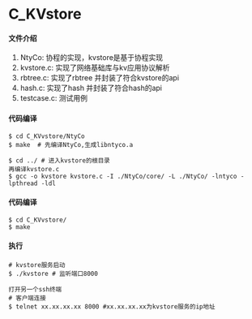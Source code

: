 # C_KVstore

#### 文件介绍
1. NtyCo: 协程的实现，kvstore是基于协程实现
2. kvstore.c: 实现了网络基础库与kv应用协议解析
3. rbtree.c: 实现了rbtree 并封装了符合kvstore的api
4. hash.c: 实现了hash 并封装了符合hash的api
5. testcase.c: 测试用例


#### 代码编译
```
$ cd C_KVvstore/NtyCo
$ make  # 先编译NtyCo,生成libntyco.a

$ cd ../ # 进入kvstore的根目录
再编译kvstore.c 
$ gcc -o kvstore kvstore.c -I ./NtyCo/core/ -L ./NtyCo/ -lntyco -lpthread -ldl 
```

#### 代码编译
```
$ cd C_KVvstore/
$ make

```

#### 执行
```
# kvstore服务启动
$ ./kvstore # 监听端口8000

打开另一个ssh终端
# 客户端连接
$ telnet xx.xx.xx.xx 8000 #xx.xx.xx.xx为kvstore服务的ip地址

```
